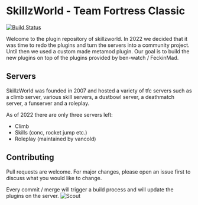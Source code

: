# SkillzWorld - Team Fortress Classic
[![Build Status](https://drone.gruk.io/api/badges/TeamFortressClassic/skillzworld_public/status.svg)](https://drone.gruk.io/TeamFortressClassic/skillzworld_public)

Welcome to the plugin repository of skillzworld. In 2022 we decided that it was time to redo the plugins and turn the servers into a community project. Until then we used a custom made metamod plugin. 
Our goal is to build the new plugins on top of the plugins provided by ben-watch / FeckinMad.

## Servers
SkillzWorld was founded in 2007 and hosted a variety of tfc servers such as a climb server, various skill servers, a dustbowl server, a deathmatch server, a funserver and a roleplay.

As of 2022 there are only three servers left:
- Climb
- Skills (conc, rocket jump etc.)
- Roleplay (maintained by vancold)

## Contributing
Pull requests are welcome. For major changes, please open an issue first to discuss what you would like to change.

Every commit / merge will trigger a build process and will update the plugins on the server.
![Scout](https://static.tvtropes.org/pmwiki/pub/images/scoutnew_tfc_0.png "Scout")



